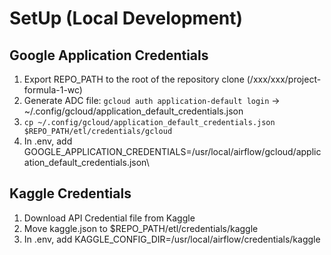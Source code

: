 # SetUp (Local Development)
## Google Application Credentials
1. Export REPO_PATH to the root of the repository clone (/xxx/xxx/project-formula-1-wc)
1. Generate ADC file: ```gcloud auth application-default login``` -> ~/.config/gcloud/application_default_credentials.json
1. ```cp ~/.config/gcloud/application_default_credentials.json $REPO_PATH/etl/credentials/gcloud```
1. In .env, add GOOGLE_APPLICATION_CREDENTIALS=/usr/local/airflow/gcloud/application_default_credentials.json\

## Kaggle Credentials
1. Download API Credential file from Kaggle
1. Move kaggle.json to $REPO_PATH/etl/credentials/kaggle
1. In .env, add KAGGLE_CONFIG_DIR=/usr/local/airflow/credentials/kaggle
